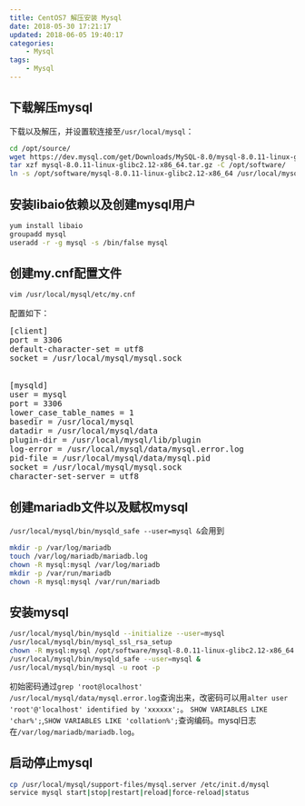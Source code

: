 ```yaml
---
title: CentOS7 解压安装 Mysql
date: 2018-05-30 17:21:17
updated: 2018-06-05 19:40:17
categories:
    - Mysql
tags:
    - Mysql
---
```

## 下载解压mysql
下载以及解压，并设置软连接至`/usr/local/mysql`：
``` bash
cd /opt/source/
wget https://dev.mysql.com/get/Downloads/MySQL-8.0/mysql-8.0.11-linux-glibc2.12-x86_64.tar.gz
tar xzf mysql-8.0.11-linux-glibc2.12-x86_64.tar.gz -C /opt/software/
ln -s /opt/software/mysql-8.0.11-linux-glibc2.12-x86_64 /usr/local/mysql
```

## 安装libaio依赖以及创建mysql用户
``` bash
yum install libaio
groupadd mysql
useradd -r -g mysql -s /bin/false mysql
```

<!-- more -->

## 创建my.cnf配置文件
``` bash
vim /usr/local/mysql/etc/my.cnf
```
配置如下：
<pre>
[client]
port = 3306
default-character-set = utf8
socket = /usr/local/mysql/mysql.sock


[mysqld]
user = mysql
port = 3306
lower_case_table_names = 1
basedir = /usr/local/mysql
datadir = /usr/local/mysql/data
plugin-dir = /usr/local/mysql/lib/plugin
log-error = /usr/local/mysql/data/mysql.error.log
pid-file = /usr/local/mysql/data/mysql.pid
socket = /usr/local/mysql/mysql.sock
character-set-server = utf8
</pre>

## 创建mariadb文件以及赋权mysql
`/usr/local/mysql/bin/mysqld_safe --user=mysql &`会用到
``` bash
mkdir -p /var/log/mariadb
touch /var/log/mariadb/mariadb.log
chown -R mysql:mysql /var/log/mariadb
mkdir -p /var/run/mariadb
chown -R mysql:mysql /var/run/mariadb
```

## 安装mysql
``` bash
/usr/local/mysql/bin/mysqld --initialize --user=mysql
/usr/local/mysql/bin/mysql_ssl_rsa_setup
chown -R mysql:mysql /opt/software/mysql-8.0.11-linux-glibc2.12-x86_64
/usr/local/mysql/bin/mysqld_safe --user=mysql &
/usr/local/mysql/bin/mysql -u root -p
```
初始密码通过`grep 'root@localhost' /usr/local/mysql/data/mysql.error.log`查询出来，改密码可以用`alter user 'root'@'localhost' identified by 'xxxxxx';`。
`SHOW VARIABLES LIKE 'char%';`,`SHOW VARIABLES LIKE 'collation%';`查询编码。mysql日志在`/var/log/mariadb/mariadb.log`。

## 启动停止mysql
``` bash
cp /usr/local/mysql/support-files/mysql.server /etc/init.d/mysql
service mysql start|stop|restart|reload|force-reload|status
```
